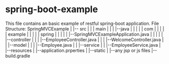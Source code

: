 # spring-boot-example
This file contains an basic example of restful spring-boot application.
File Structure:
SpringMVCExample
  |
  |-- src
  |      |
  |      main
  |         |
  |         |--java
  |         |   |
  |         |    com
  |         |      |
  |         |      example
  |         |           |
  |         |           spring
  |         |             |
  |         |             |--SpringMVCExampleApplication.java
  |         |             |
  |         |             |--controller
  |         |             |           |--EmployeeController.java
  |         |             |           |--WelcomeController.java
  |         |             |--model
  |         |             |       |--Employee.java
  |         |             |--service
  |         |                       |--EmployeeService.java
  |         |--resources
  |                  |--application.prperties
  |                  |--static
  |                          |--any jsp or js files
  |--build.gradle                
